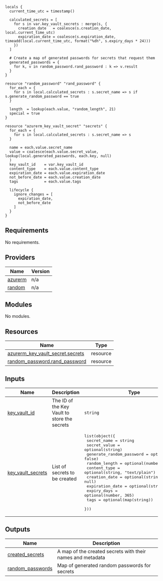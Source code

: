 ```hcl
locals {
  current_time_utc = timestamp()

  calculated_secrets = [
    for s in var.key_vault_secrets : merge(s, {
      creation_date   = coalesce(s.creation_date, local.current_time_utc)
      expiration_date = coalesce(s.expiration_date, timeadd(local.current_time_utc, format("%dh", s.expiry_days * 24)))
    })
  ]

  # Create a map of generated passwords for secrets that request them
  generated_passwords = {
    for k, v in random_password.rand_password : k => v.result
  }
}

resource "random_password" "rand_password" {
  for_each = {
    for s in local.calculated_secrets : s.secret_name => s if s.generate_random_password == true
  }

  length  = lookup(each.value, "random_length", 21)
  special = true
}

resource "azurerm_key_vault_secret" "secrets" {
  for_each = {
    for s in local.calculated_secrets : s.secret_name => s
  }

  name = each.value.secret_name
  value = coalesce(each.value.secret_value, lookup(local.generated_passwords, each.key, null)
  )
  key_vault_id    = var.key_vault_id
  content_type    = each.value.content_type
  expiration_date = each.value.expiration_date
  not_before_date = each.value.creation_date
  tags            = each.value.tags

  lifecycle {
    ignore_changes = [
      expiration_date,
      not_before_date
    ]
  }
}
```
## Requirements

No requirements.

## Providers

| Name | Version |
|------|---------|
| <a name="provider_azurerm"></a> [azurerm](#provider\_azurerm) | n/a |
| <a name="provider_random"></a> [random](#provider\_random) | n/a |

## Modules

No modules.

## Resources

| Name | Type |
|------|------|
| [azurerm_key_vault_secret.secrets](https://registry.terraform.io/providers/hashicorp/azurerm/latest/docs/resources/key_vault_secret) | resource |
| [random_password.rand_password](https://registry.terraform.io/providers/hashicorp/random/latest/docs/resources/password) | resource |

## Inputs

| Name | Description | Type | Default | Required |
|------|-------------|------|---------|:--------:|
| <a name="input_key_vault_id"></a> [key\_vault\_id](#input\_key\_vault\_id) | The ID of the Key Vault to store the secrets | `string` | n/a | yes |
| <a name="input_key_vault_secrets"></a> [key\_vault\_secrets](#input\_key\_vault\_secrets) | List of secrets to be created | <pre>list(object({<br/>    secret_name              = string<br/>    secret_value             = optional(string)<br/>    generate_random_password = optional(bool, false)<br/>    random_length            = optional(number, 21)<br/>    content_type             = optional(string, "text/plain")<br/>    creation_date            = optional(string, null)<br/>    expiration_date          = optional(string, null)<br/>    expiry_days              = optional(number, 365)<br/>    tags                     = optional(map(string))<br/>  }))</pre> | n/a | yes |

## Outputs

| Name | Description |
|------|-------------|
| <a name="output_created_secrets"></a> [created\_secrets](#output\_created\_secrets) | A map of the created secrets with their names and metadata |
| <a name="output_random_passwords"></a> [random\_passwords](#output\_random\_passwords) | Map of generated random passwords for secrets |
